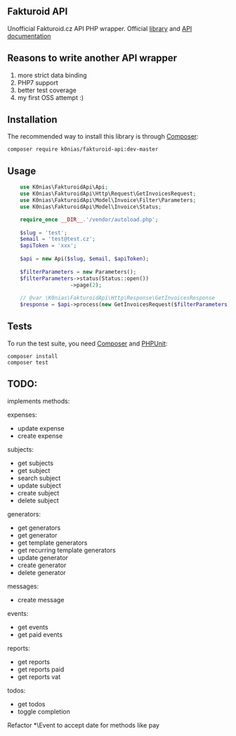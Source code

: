 Fakturoid API
------------

Unofficial Fakturoid.cz API PHP wrapper. Official [library](https://github.com/fakturoid/fakturoid-php) and 
[API documentation](http://docs.fakturoid.apiary.io/)


Reasons to write another API wrapper
------------

1) more strict data binding
2) PHP7 support
3) better test coverage
4) my first OSS attempt :)



Installation
------------

The recommended way to install this library is through [Composer](http://getcomposer.org):

    composer require k0nias/fakturoid-api:dev-master
    
    
Usage  
-----
```php
    use K0nias\FakturoidApi\Api;
    use K0nias\FakturoidApi\Http\Request\GetInvoicesRequest;
    use K0nias\FakturoidApi\Model\Invoice\Filter\Parameters;
    use K0nias\FakturoidApi\Model\Invoice\Status;

    require_once __DIR__.'/vendor/autoload.php';
    
    $slug = 'test';
    $email = 'test@test.cz';
    $apiToken = 'xxx';
    
    $api = new Api($slug, $email, $apiToken);
    
    $filterParameters = new Parameters();
    $filterParameters->status(Status::open())
                    ->page(2);
    
    // @var \K0nias\FakturoidApi\Http\Response\GetInvoicesResponse
    $response = $api->process(new GetInvoicesRequest($filterParameters));
```
    
    
Tests
-----

To run the test suite, you need [Composer](http://getcomposer.org) and [PHPUnit](https://phpunit.de):

    composer install
    composer test


TODO:
-----

implements methods:

 expenses:
 - update expense
 - create expense
 
 subjects:
  - get subjects
  - get subject
  - search subject
  - update subject
  - create subject
  - delete subject
  
 generators:
  - get generators
  - get generator
  - get template generators
  - get recurring template generators
  - update generator
  - create generator
  - delete generator
  
 messages:
  - create message
  
 events:
  - get events
  - get paid events
  
reports:
  - get reports
  - get reports paid
  - get reports vat
  
 todos:
  - get todos
  - toggle completion
  
  
 Refactor *\Event to accept date for methods like pay
  
 
 